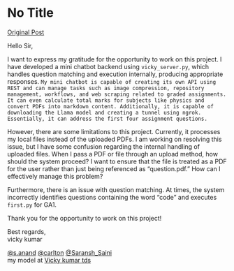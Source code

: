 # No Title

[Original Post](https://discourse.onlinedegree.iitm.ac.in/t/169029/155)

<p>Hello Sir,</p>
<p>I want to express my gratitude for the opportunity to work on this project. I have developed a mini chatbot backend using <code>vicky_server.py</code>, which handles question matching and execution internally, producing appropriate responses. <code>My mini chatbot is capable of creating its own API using REST and can manage tasks such as image compression, repository management, workflows, and web scraping related to graded assignments. It can even calculate total marks for subjects like physics and convert PDFs into markdown content. Additionally, it is capable of downloading the Llama model and creating a tunnel using ngrok. Essentially, it can address the first four assignment questions.</code></p>
<p>However, there are some limitations to this project. Currently, it processes my local files instead of the uploaded PDFs. I am working on resolving this issue, but I have some confusion regarding the internal handling of uploaded files. When I pass a PDF or file through an upload method, how should the system proceed? I want to ensure that the file is treated as a PDF for the user rather than just being referenced as “question.pdf.” How can I effectively manage this problem?</p>
<p>Furthermore, there is an issue with question matching. At times, the system incorrectly identifies questions containing the word “code” and executes <code>first.py</code> for GA1.</p>
<p>Thank you for the opportunity to work on this project!</p>
<p>Best regards,<br>
vicky kumar</p>
<p><a class="mention" href="/u/s.anand">@s.anand</a> <a class="mention" href="/u/carlton">@carlton</a> <a class="mention" href="/u/saransh_saini">@Saransh_Saini</a><br>
my model at <a href="https://310c-43-230-107-168.ngrok-free.app/" rel="noopener nofollow ugc">Vicky kumar tds</a></p>